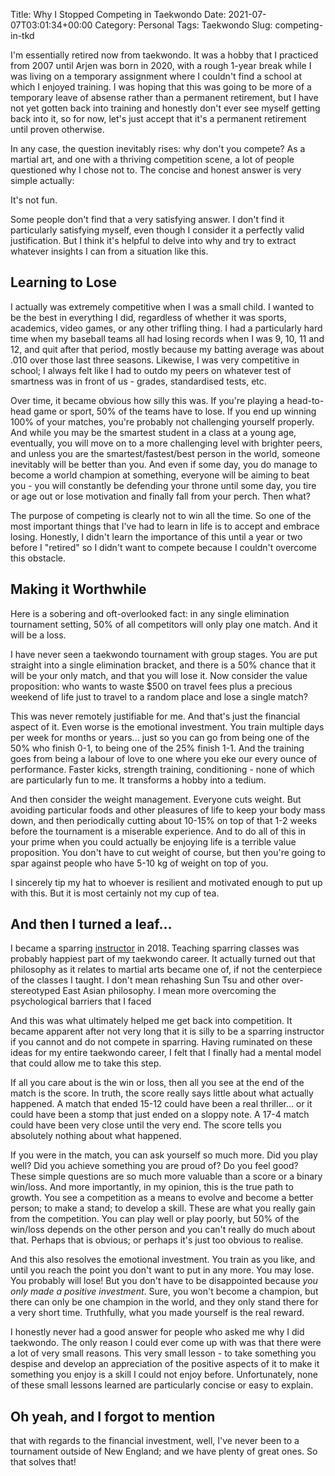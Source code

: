 Title: Why I Stopped Competing in Taekwondo
Date: 2021-07-07T03:01:34+00:00
Category: Personal
Tags: Taekwondo
Slug: competing-in-tkd

I'm essentially retired now from taekwondo. It was a hobby that I practiced
from 2007 until Arjen was born in 2020, with a rough 1-year break while I was
living on a temporary assignment where I couldn't find a school at which I
enjoyed training. I was hoping that this was going to be more of a temporary
leave of absense rather than a permanent retirement, but I have not yet gotten
back into training and honestly don't ever see myself getting back into it, so
for now, let's just accept that it's a permanent retirement until proven
otherwise.

In any case, the question inevitably rises: why don't you compete? As a martial
art, and one with a thriving competition scene, a lot of people questioned why
I chose not to. The concise and honest answer is very simple actually:

It's not fun.

Some people don't find that a very satisfying answer. I don't find it
particularly satisfying myself, even though I consider it a perfectly valid
justification. But I think it's helpful to delve into why and try to extract
whatever insights I can from a situation like this.

## Learning to Lose

I actually was extremely competitive when I was a small child. I wanted to be
the best in everything I did, regardless of whether it was sports, academics,
video games, or any other trifling thing. I had a particularly hard time when
my baseball teams all had losing records when I was 9, 10, 11 and 12, and quit
after that period, mostly because my batting average was about .010 over those
last three seasons. Likewise, I was very competitive in school; I always felt
like I had to outdo my peers on whatever test of smartness was in front of us -
grades, standardised tests, etc.

Over time, it became obvious how silly this was. If you're playing a
head-to-head game or sport, 50% of the teams have to lose. If you end up
winning 100% of your matches, you're probably not challenging yourself
properly. And while you may be the smartest student in a class at a young age,
eventually, you will move on to a more challenging level with brighter peers,
and unless you are the smartest/fastest/best person in the world, someone
inevitably will be better than you. And even if some day, you do manage to
become a world champion at something, everyone will be aiming to beat you - you
will constantly be defending your throne until some day, you tire or age out
or lose motivation and finally fall from your perch. Then what?

The purpose of competing is clearly not to win all the time. So one of the most
important things that I've had to learn in life is to accept and embrace
losing. Honestly, I didn't learn the importance of this until a year or two
before I "retired" so I didn't want to compete because I couldn't overcome this
obstacle.

## Making it Worthwhile

Here is a sobering and oft-overlooked fact: in any single elimination
tournament setting, 50% of all competitors will only play one match. And it
will be a loss.

I have never seen a taekwondo tournament with group stages. You are put
straight into a single elimination bracket, and there is a 50% chance that it
will be your only match, and that you will lose it. Now consider the value
proposition: who wants to waste $500 on travel fees plus a precious weekend of
life just to travel to a random place and lose a single match?

This was never remotely justifiable for me. And that's just the financial
aspect of it. Even worse is the emotional investment. You train multiple days
per week for months or years... just so you can go from being one of the 50%
who finish 0-1, to being one of the 25% finish 1-1. And the training goes from
being a labour of love to one where you eke our every ounce of performance.
Faster kicks, strength training, conditioning - none of which are particularly
fun to me. It transforms a hobby into a tedium.

And then consider the weight management. Everyone cuts weight. But avoiding
particular foods and other pleasures of life to keep your body mass down, and
then periodically cutting about 10-15% on top of that 1-2 weeks before the
tournament is a miserable experience. And to do all of this in your prime when
you could actually be enjoying life is a terrible value proposition. You don't
have to cut weight of course, but then you're going to spar against people who
have 5-10 kg of weight on top of you.

I sincerely tip my hat to whoever is resilient and motivated enough to put up
with this. But it is most certainly not my cup of tea.

## And then I turned a leaf...

I became a sparring [instructor][instructors] in 2018. Teaching sparring
classes was probably happiest part of my taekwondo career. It actually turned
out that philosophy as it relates to martial arts became one of, if not the
centerpiece of the classes I taught. I don't mean rehashing Sun Tsu and other
over-stereotyped East Asian philosophy. I mean more overcoming the
psychological barriers that I faced

[instructors]: https://web.archive.org/web/20210707021543/https://www.cwtkd.com/instructors

And this was what ultimately helped me get back into competition. It became
apparent after not very long that it is silly to be a sparring instructor if
you cannot and do not compete in sparring. Having ruminated on these ideas for
my entire taekwondo career, I felt that I finally had a mental model that could
allow me to take this step.

If all you care about is the win or loss, then all you see at the end of the
match is the score. In truth, the score really says little about what actually
happened. A match that ended 15-12 could have been a real thriller... or it
could have been a stomp that just ended on a sloppy note. A 17-4 match could
have been very close until the very end. The score tells you absolutely nothing
about what happened.

If you were in the match, you can ask yourself so much more. Did you play well?
Did you achieve something you are proud of? Do you feel good? These simple
questions are so much more valuable than a score or a binary win/loss. And more
importantly, in my opinion, this is the true path to growth. You see a
competition as a means to evolve and become a better person; to make a stand;
to develop a skill. These are what you really gain from the competition. You
can play well or play poorly, but 50% of the win/loss depends on the other
person and you can't really do much about that. Perhaps that is obvious; or
perhaps it's just too obvious to realise.

And this also resolves the emotional investment. You train as you like, and
until you reach the point you don't want to put in any more. You may lose. You
probably will lose! But you don't have to be disappointed because *you only
made a positive investment*. Sure, you won't become a champion, but there can
only be one champion in the world, and they only stand there for a very short
time. Truthfully, what you made yourself is the real reward.

I honestly never had a good answer for people who asked me why I did taekwondo.
The only reason I could ever come up with was that there were a lot of very
small reasons. This very small lesson - to take something you despise and
develop an appreciation of the positive aspects of it to make it something you
enjoy is a skill I could not enjoy before. Unfortunately, none of these small
lessons learned are particularly concise or easy to explain.

## Oh yeah, and I forgot to mention

that with regards to the financial investment, well, I've never been to
a tournament outside of New England; and we have plenty of great ones. So that
solves that!

